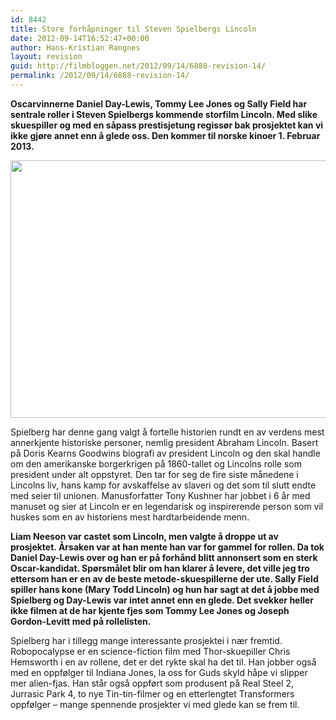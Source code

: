 ```yaml
---
id: 8442
title: Store forhåpninger til Steven Spielbergs Lincoln
date: 2012-09-14T16:52:47+00:00
author: Hans-Kristian Rangnes
layout: revision
guid: http://filmbloggen.net/2012/09/14/6888-revision-14/
permalink: /2012/09/14/6888-revision-14/
---
```

**Oscarvinnerne Daniel Day-Lewis, Tommy Lee Jones og Sally Field har sentrale roller i Steven Spielbergs kommende storfilm Lincoln. Med slike skuespiller og med en såpass prestisjetung regissør bak prosjektet kan vi ikke gjøre annet enn å glede oss. Den kommer til norske kinoer 1. Februar 2013.**

<a href="http://filmbloggen.net/2012/09/14/store-forhapninger-til-steven-spielbergs-lincoln/lincoln-daniel-day-lewisroom/" rel="attachment wp-att-7059"><img class="alignnone size-large wp-image-7059" src="http://filmbloggen.net/wp-content/uploads//2012/09/Lincoln-Daniel-Day-Lewisroom-620x412.jpg" alt="" width="620" height="412" /></a>

Spielberg har denne gang valgt å fortelle historien rundt en av verdens mest annerkjente historiske personer, nemlig president Abraham Lincoln. Basert på Doris Kearns Goodwins biografi av president Lincoln og den skal handle om den amerikanske borgerkrigen på 1860-tallet og Lincolns rolle som president under alt oppstyret. Den tar for seg de fire siste månedene i Lincolns liv, hans kamp for avskaffelse av slaveri og det som til slutt endte med seier til unionen. Manusforfatter Tony Kushner har jobbet i 6 år med manuset og sier at Lincoln er en legendarisk og inspirerende person som vil huskes som en av historiens mest hardtarbeidende menn.

**Liam Neeson var castet som Lincoln, men valgte å droppe ut av prosjektet. Årsaken var at han mente han var for gammel for rollen. Da tok Daniel Day-Lewis over og han er på forhånd blitt annonsert som en sterk Oscar-kandidat. Spørsmålet blir om han klarer å levere, det ville jeg tro ettersom han er en av de beste metode-skuespillerne der ute. Sally Field spiller hans kone (Mary Todd Lincoln) og hun har sagt at det å jobbe med Spielberg og Day-Lewis var intet annet enn en glede. Det svekker heller ikke filmen at de har kjente fjes som Tommy Lee Jones og Joseph Gordon-Levitt med på rollelisten.**

Spielberg har i tillegg mange interessante prosjektei i nær fremtid. Robopocalypse er en science-fiction film med Thor-skuepiller Chris Hemsworth i en av rollene, det er det rykte skal ha det til. Han jobber også med en oppfølger til Indiana Jones, la oss for Guds skyld håpe vi slipper mer alien-fjas. Han står også oppført som produsent på Real Steel 2, Jurrasic Park 4, to nye Tin-tin-filmer og en etterlengtet Transformers oppfølger &#8211; mange spennende prosjekter vi med glede kan se frem til.

<div class="video-shortcode">
</div>